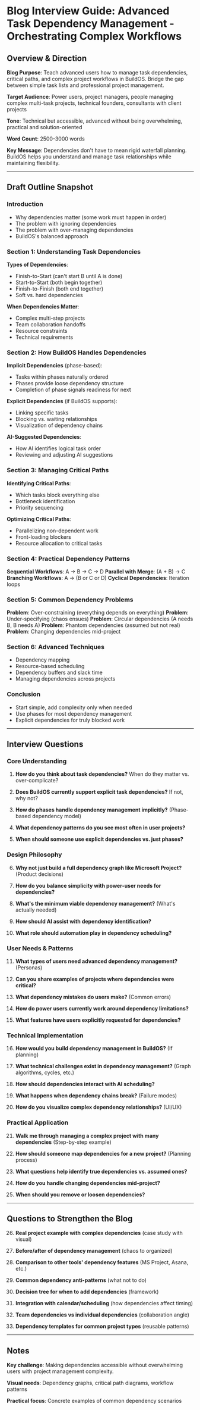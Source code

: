# Blog Interview Guide: Advanced Task Dependency Management - Orchestrating Complex Workflows

## Overview & Direction

**Blog Purpose**: Teach advanced users how to manage task dependencies, critical paths, and complex project workflows in BuildOS. Bridge the gap between simple task lists and professional project management.

**Target Audience**: Power users, project managers, people managing complex multi-task projects, technical founders, consultants with client projects

**Tone**: Technical but accessible, advanced without being overwhelming, practical and solution-oriented

**Word Count**: 2500-3000 words

**Key Message**: Dependencies don't have to mean rigid waterfall planning. BuildOS helps you understand and manage task relationships while maintaining flexibility.

---

## Draft Outline Snapshot

### Introduction

- Why dependencies matter (some work must happen in order)
- The problem with ignoring dependencies
- The problem with over-managing dependencies
- BuildOS's balanced approach

### Section 1: Understanding Task Dependencies

**Types of Dependencies**:

- Finish-to-Start (can't start B until A is done)
- Start-to-Start (both begin together)
- Finish-to-Finish (both end together)
- Soft vs. hard dependencies

**When Dependencies Matter**:

- Complex multi-step projects
- Team collaboration handoffs
- Resource constraints
- Technical requirements

### Section 2: How BuildOS Handles Dependencies

**Implicit Dependencies** (phase-based):

- Tasks within phases naturally ordered
- Phases provide loose dependency structure
- Completion of phase signals readiness for next

**Explicit Dependencies** (if BuildOS supports):

- Linking specific tasks
- Blocking vs. waiting relationships
- Visualization of dependency chains

**AI-Suggested Dependencies**:

- How AI identifies logical task order
- Reviewing and adjusting AI suggestions

### Section 3: Managing Critical Paths

**Identifying Critical Paths**:

- Which tasks block everything else
- Bottleneck identification
- Priority sequencing

**Optimizing Critical Paths**:

- Parallelizing non-dependent work
- Front-loading blockers
- Resource allocation to critical tasks

### Section 4: Practical Dependency Patterns

**Sequential Workflows**: A → B → C → D
**Parallel with Merge**: (A + B) → C
**Branching Workflows**: A → (B or C or D)
**Cyclical Dependencies**: Iteration loops

### Section 5: Common Dependency Problems

**Problem**: Over-constraining (everything depends on everything)
**Problem**: Under-specifying (chaos ensues)
**Problem**: Circular dependencies (A needs B, B needs A)
**Problem**: Phantom dependencies (assumed but not real)
**Problem**: Changing dependencies mid-project

### Section 6: Advanced Techniques

- Dependency mapping
- Resource-based scheduling
- Dependency buffers and slack time
- Managing dependencies across projects

### Conclusion

- Start simple, add complexity only when needed
- Use phases for most dependency management
- Explicit dependencies for truly blocked work

---

## Interview Questions

### Core Understanding

1. **How do you think about task dependencies?** When do they matter vs. over-complicate?

2. **Does BuildOS currently support explicit task dependencies?** If not, why not?

3. **How do phases handle dependency management implicitly?** (Phase-based dependency model)

4. **What dependency patterns do you see most often in user projects?**

5. **When should someone use explicit dependencies vs. just phases?**

### Design Philosophy

6. **Why not just build a full dependency graph like Microsoft Project?** (Product decisions)

7. **How do you balance simplicity with power-user needs for dependencies?**

8. **What's the minimum viable dependency management?** (What's actually needed)

9. **How should AI assist with dependency identification?**

10. **What role should automation play in dependency scheduling?**

### User Needs & Patterns

11. **What types of users need advanced dependency management?** (Personas)

12. **Can you share examples of projects where dependencies were critical?**

13. **What dependency mistakes do users make?** (Common errors)

14. **How do power users currently work around dependency limitations?**

15. **What features have users explicitly requested for dependencies?**

### Technical Implementation

16. **How would you build dependency management in BuildOS?** (If planning)

17. **What technical challenges exist in dependency management?** (Graph algorithms, cycles, etc.)

18. **How should dependencies interact with AI scheduling?**

19. **What happens when dependency chains break?** (Failure modes)

20. **How do you visualize complex dependency relationships?** (UI/UX)

### Practical Application

21. **Walk me through managing a complex project with many dependencies** (Step-by-step example)

22. **How should someone map dependencies for a new project?** (Planning process)

23. **What questions help identify true dependencies vs. assumed ones?**

24. **How do you handle changing dependencies mid-project?**

25. **When should you remove or loosen dependencies?**

---

## Questions to Strengthen the Blog

26. **Real project example with complex dependencies** (case study with visual)

27. **Before/after of dependency management** (chaos to organized)

28. **Comparison to other tools' dependency features** (MS Project, Asana, etc.)

29. **Common dependency anti-patterns** (what not to do)

30. **Decision tree for when to add dependencies** (framework)

31. **Integration with calendar/scheduling** (how dependencies affect timing)

32. **Team dependencies vs individual dependencies** (collaboration angle)

33. **Dependency templates for common project types** (reusable patterns)

---

## Notes

**Key challenge**: Making dependencies accessible without overwhelming users with project management complexity.

**Visual needs**: Dependency graphs, critical path diagrams, workflow patterns

**Practical focus**: Concrete examples of common dependency scenarios
